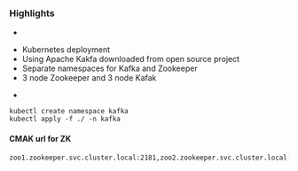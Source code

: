 
### Highlights

* 
- Kubernetes deployment
- Using Apache Kakfa downloaded from open source project
- Separate namespaces for Kafka and Zookeeper
- 3 node Zookeeper and 3 node Kafak
* 

```
kubectl create namespace kafka
kubectl apply -f ./ -n kafka
```
#### CMAK url for ZK
```
zoo1.zookeeper.svc.cluster.local:2181,zoo2.zookeeper.svc.cluster.local:2181,zoo3.zookeeper.svc.cluster.local:2181/kafka
```